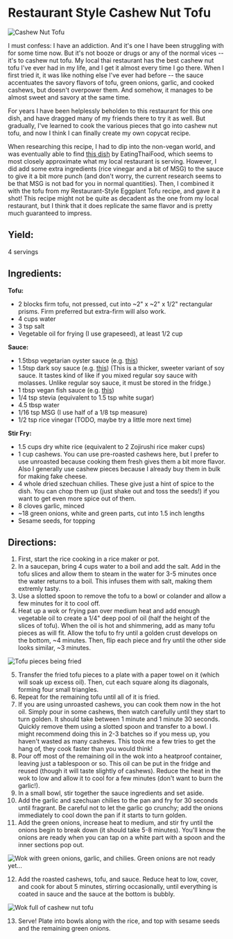 # Restaurant Style Cashew Nut Tofu

![Cashew Nut Tofu](https://app.box.com/shared/static/z6d4qxlvdddjtm7p4zifv4z01846r5q5.jpg)

I must confess: I have an addiction.  And it's one I have been struggling with for some time now.  But it's not booze or drugs or any of the normal vices -- it's to cashew nut tofu.  My local thai restaurant has the best cashew nut tofu I've ever had in my life, and I get it almost every time I go there.  When I first tried it, it was like nothing else I've ever had before -- the sauce accentuates the savory flavors of tofu, green onions, garlic, and cooked cashews, but doesn't overpower them.  And somehow, it manages to be almost sweet and savory at the same time.

For years I have been helplessly beholden to this restaurant for this one dish, and have dragged many of my friends there to try it as well.  But gradually, I've learned to cook the various pieces that go into cashew nut tofu, and now I think I can finally create my own copycat recipe.

When researching this recipe, I had to dip into the non-vegan world, and was eventually able to find [this dish](https://www.eatingthaifood.com/thai-cashew-chicken-recipe/) by EatingThaiFood, which seems to most closely approximate what my local restaurant is serving.  However, I did add some extra ingredients (rice vinegar and a bit of MSG) to the sauce to give it a bit more punch (and don't worry, the current research seems to be that MSG is not bad for you in normal quantities).  Then, I combined it with the tofu from my Restaurant-Style Eggplant Tofu recipe, and gave it a shot!  This recipe might not be quite as decadent as the one from my local restaurant, but I think that it does replicate the same flavor and is pretty much guaranteed to impress.

## Yield: 
4 servings

## Ingredients:

**Tofu:**
- 2 blocks firm tofu, not pressed, cut into ~2" x ~2" x 1/2" rectangular prisms.  Firm preferred but extra-firm will also work.
- 4 cups water
- 3 tsp salt
- Vegetable oil for frying (I use grapeseed), at least 1/2 cup

**Sauce:**
- 1.5tbsp vegetarian oyster sauce (e.g. [this](https://www.amazon.com/Vegetarian-Mushroom-Oyster-Sauce-35fl/dp/B00LBLYMMO/ref=sr_1_3?crid=1RNNN6LG712U9&dchild=1&keywords=vegetarian+oyster+sauce&qid=1601347380&sprefix=vegetarian+oys%2Caps%2C190&sr=8-3))
- 1.5tsp dark soy sauce (e.g. [this](https://www.amazon.com/Pearl-River-Bridge-Superior-16-9-Ounce/dp/B01I4CVE8C/ref=sr_1_1_pp?crid=1UG7W24MPKKR3&keywords=pearl+river+bridge+dark+soy+sauce&qid=1707120023&s=grocery&sprefix=pearl+river+bridge+dark+soy+sauc%2Cgrocery%2C149&sr=1-1)) (This is a thicker, sweeter variant of soy sauce.  It tastes kind of like if you mixed regular soy sauce with molasses.  Unlike regular soy sauce, it must be stored in the fridge.)
- 1 tbsp vegan fish sauce (e.g. [this](https://www.amazon.com/Oceans-Halo-Sauce-Vegan-Ounce/dp/B07RWVTYQZ/ref=sr_1_23_f3_0o_wf?keywords=vegan+fish+sauce&qid=1707120123&sr=8-23))
- 1/4 tsp stevia (equivalent to 1.5 tsp white sugar)
- 4.5 tbsp water
- 1/16 tsp MSG (I use half of a 1/8 tsp measure)
- 1/2 tsp rice vinegar (TODO, maybe try a little more next time)

**Stir Fry:**
- 1.5 cups dry white rice (equivalent to 2 Zojirushi rice maker cups)
- 1 cup cashews.  You can use pre-roasted cashews here, but I prefer to use unroasted because cooking them fresh gives them a bit more flavor.  Also I generally use cashew pieces because I already buy them in bulk for making fake cheese.
- 4 whole dried szechuan chilies.  These give just a hint of spice to the dish.  You can chop them up (just shake out and toss the seeds!) if you want to get even more spice out of them.
- 8 cloves garlic, minced
- ~18 green onions, white and green parts, cut into 1.5 inch lengths
- Sesame seeds, for topping

## Directions:

1. First, start the rice cooking in a rice maker or pot.
2. In a saucepan, bring 4 cups water to a boil and add the salt.  Add in the tofu slices and allow them to steam in the water for 3-5 minutes once the water returns to a boil.  This infuses them with salt, making them extremly tasty.
3. Use a slotted spoon to remove the tofu to a bowl or colander and allow a few minutes for it to cool off.
4. Heat up a wok or frying pan over medium heat and add enough vegetable oil to create a 1/4" deep pool of oil (half the height of the slices of tofu).  When the oil is hot and shimmering, add as many tofu pieces as will fit.  Allow the tofu to fry until a golden crust develops on the bottom, ~4 minutes.  Then, flip each piece and fry until the other side looks similar, ~3 minutes.

![Tofu pieces being fried](https://app.box.com/shared/static/k4rkadqtil3pfxjrq1ivpihb82c2heu0.jpg)

5. Transfer the fried tofu pieces to a plate with a paper towel on it (which will soak up excess oil).  Then, cut each square along its diagonals, forming four small triangles.
6. Repeat for the remaining tofu until all of it is fried.  
7. If you are using unroasted cashews, you can cook them now in the hot oil.  Simply pour in some cashews, then watch carefully until they start to turn golden.  It should take between 1 minute and 1 minute 30 seconds.  Quickly remove them using a slotted spoon and transfer to a bowl.  I might recommend doing this in 2-3 batches so if you mess up, you haven't wasted as many cashews.  This took me a few tries to get the hang of, they cook faster than you would think!
8. Pour off most of the remaining oil in the wok into a heatproof container, leaving just a tablespoon or so.  This oil can be put in the fridge and reused (though it will taste slightly of cashews).  Reduce the heat in the wok to low and allow it to cool for a few minutes (don't want to burn the garlic!).
9. In a small bowl, stir together the sauce ingredients and set aside.
10. Add the garlic and szechuan chilies to the pan and fry for 30 seconds until fragrant.  Be careful not to let the garlic go crunchy; add the onions immediately to cool down the pan if it starts to turn golden.
11. Add the green onions, increase heat to medium, and stir fry until the onions begin to break down (it should take 5-8 minutes).  You'll know the onions are ready when you can tap on a white part with a spoon and the inner sections pop out.

![Wok with green onions, garlic, and chilies.  Green onions are not ready yet...](https://app.box.com/shared/static/ynucsut9gd82ho35czm9ys0cl7qq49md.jpg)

12. Add the roasted cashews, tofu, and sauce.  Reduce heat to low, cover, and cook for about 5 minutes, stirring occasionally, until everything is coated in sauce and the sauce at the bottom is bubbly.

![Wok full of cashew nut tofu](https://app.box.com/shared/static/6g4bsv9ffj6o31jtpl2f556o5ul3a4uo.jpg)

13. Serve!  Plate into bowls along with the rice, and top with sesame seeds and the remaining green onions.
